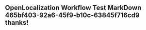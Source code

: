 <properties
ms.topic="hero-topic1"
ms.test1="hero-topic"
ms.test2="test"/>

## OpenLocalization Workflow Test MarkDown 465bf403-92a6-45f9-b10c-63845f716cd9 thanks!
